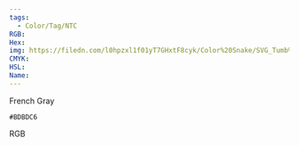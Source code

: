```yaml
---
tags:
  - Color/Tag/NTC
RGB:
Hex:
img: https://filedn.com/l0hpzxl1f01yT7GHxtF8cyk/Color%20Snake/SVG_Tumb%20Mass%20No%20Name/BDBDC6.svg
CMYK:
HSL:
Name:
---
```

French Gray
```palette
#BDBDC6
```
RGB
